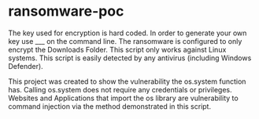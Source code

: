 # ransomware-poc

The key used for encryption is hard coded. In order to generate your own key use  ___ on the command line.
The ransomware is configured to only encrypt the Downloads Folder.
This script only works against Linux systems.
This script is easily detected by any antivirus (including Windows Defender). 

This project was created to show the vulnerability the os.system function has. Calling os.system does not require any credentials or privileges. 
Websites and Applications that import the os library are vulnerability to command injection via the method demonstrated in this script.
